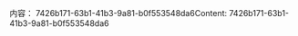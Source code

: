 <span data-ttu-id="ff22d-101">内容： 7426b171-63b1-41b3-9a81-b0f553548da6</span><span class="sxs-lookup"><span data-stu-id="ff22d-101">Content: 7426b171-63b1-41b3-9a81-b0f553548da6</span></span>